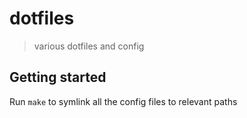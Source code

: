 # dotfiles

> various dotfiles and config

## Getting started

Run `make` to symlink all the config files to relevant paths
